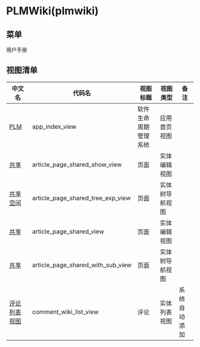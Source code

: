# PLMWiki(plmwiki)  <!-- {docsify-ignore-all} -->

## 菜单

<el-row>
  <el-menu :ellipsis="false" class="el-menu-demo" mode="horizontal" @select="handleSelect">
    <el-menu-item index="menuitem1" @click="itemClick('#/app/view/article_page_shared_tree_exp_view')">用户手册</el-menu-item>
  </el-menu>
</el-row>


## 视图清单

|  中文名     |   代码名  |  视图标题 | 视图类型   |   备注  |
|  --------   |------------| -----------|  -----   |  -----   |
|[PLM](app/view/app_index_view)|app_index_view|软件生命周期管理系统|应用首页视图||
|[共享](app/view/article_page_shared_show_view)|article_page_shared_show_view|页面|实体编辑视图||
|[共享空间](app/view/article_page_shared_tree_exp_view)|article_page_shared_tree_exp_view|页面|实体树导航视图||
|[共享](app/view/article_page_shared_view)|article_page_shared_view|页面|实体编辑视图||
|[共享](app/view/article_page_shared_with_sub_view)|article_page_shared_with_sub_view|页面|实体树导航视图||
|[评论列表视图](app/view/comment_wiki_list_view)|comment_wiki_list_view|评论|实体列表视图|系统自动添加|

<script>
 const { createApp } = Vue
  createApp({
    data() {
      return {

      }
    },
    methods: {
      itemClick(url) {
        location.href = url
      }
    }
  }).use(ElementPlus).mount('#app')
</script>